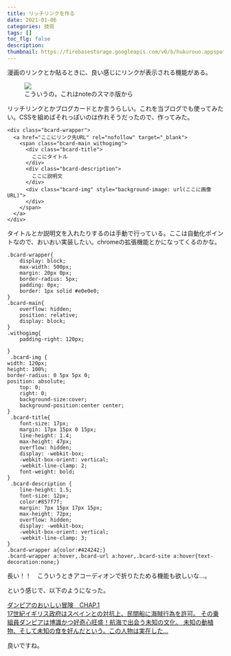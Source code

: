 ```yaml
---
title: リッチリンクを作る
date: 2021-01-06
categories: 技術
tags: []
toc_flg: false
description: 
thumbnail: https://firebasestorage.googleapis.com/v0/b/hukurouo.appspot.com/o/images%2Frapture_20210107002725.png?alt=media&token=75dcfd80-5bc8-45ed-96af-6492b126deb9
---
```


漫画のリンクとか貼るときに、良い感じにリンクが表示される機能がある。

<figure><img src="https://firebasestorage.googleapis.com/v0/b/hukurouo.appspot.com/o/images%2Frapture_20210107002725.png?alt=media&token=75dcfd80-5bc8-45ed-96af-6492b126deb9"><figcaption>こういうの。これはnoteのスマホ版から</figcaption></figure>

リッチリンクとかブログカードとか言うらしい。これを当ブログでも使ってみたい。CSSを組めばそれっぽいのは作れそうだったので、作ってみた。

~~~ts{}[template.html]
<div class="bcard-wrapper">
  <a href="ここにリンク先URL" rel="nofollow" target="_blank">
    <span class="bcard-main withogimg">
      <div class="bcard-title">
        ここにタイトル
      </div>
      <div class="bcard-description">
        ここに説明文
      </div>
      <div class="bcard-img" style="background-image: url(ここに画像URL)">
      </div>
    </span>
  </a>
</div>
~~~

タイトルとか説明文を入れたりするのは手動で行っている。ここは自動化ポイントなので、おいおい実装したい。chromeの拡張機能とかになってくるのかな。

~~~css{}[style.css]
.bcard-wrapper{
    display: block;
    max-width: 500px;
    margin: 20px 0px;
    border-radius: 5px;
    padding: 0px;
    border: 1px solid #e0e0e0;
}
.bcard-main{
    overflow: hidden;
    position: relative;
    display: block;
}
.withogimg{
    padding-right: 120px;
    
}
 .bcard-img {
width: 120px;
height: 100%; 
border-radius: 0 5px 5px 0;
position: absolute;
    top: 0;
    right: 0;
    background-size:cover;
    background-position:center center;
}
 .bcard-title{
    font-size: 17px;
    margin: 17px 15px 0 15px;
    line-height: 1.4;
    max-height: 47px;
    overflow: hidden;
    display: -webkit-box;
    -webkit-box-orient: vertical;
    -webkit-line-clamp: 2;
    font-weight: bold;
}
 .bcard-description {
    line-height: 1.5;
    font-size: 12px;
    color:#857f7f;
    margin: 7px 15px 17px 15px;
    max-height: 72px;
    overflow: hidden;
    display: -webkit-box;
    -webkit-box-orient: vertical;
    -webkit-line-clamp: 3;
}
.bcard-wrapper a{color:#424242;}
.bcard-wrapper a:hover,.bcard-url a:hover,.bcard-site a:hover{text-decoration:none;}
~~~

長い！！　こういうときアコーディオンで折りたためる機能も欲しいな...。

という感じで、以下のようになった。

<div class="bcard-wrapper">
<a href="http://matogrosso.jp/dampier/01.html" rel="nofollow" target="_blank">
<span class="bcard-main withogimg">
<div class="bcard-title">
ダンピアのおいしい冒険　CHAP.1
</div>
<div class="bcard-description">
17世紀イギリス政府はスペインとの対抗上、民間船に海賊行為を許可。
その乗組員ダンピアは博識かつ好奇心旺盛！航海で出会う未知の文化、
未知の動植物、そして未知の食を好んだという。この人物は実在した…
</div>
<div class="bcard-img" style="background-image: url(https://64.media.tumblr.com/ac33054839ae95ec5a1349bc906a976a/tumblr_pu45e7M1d31s3tspuo1_1280.png)">
</div></span></a></div>

良いですね。
